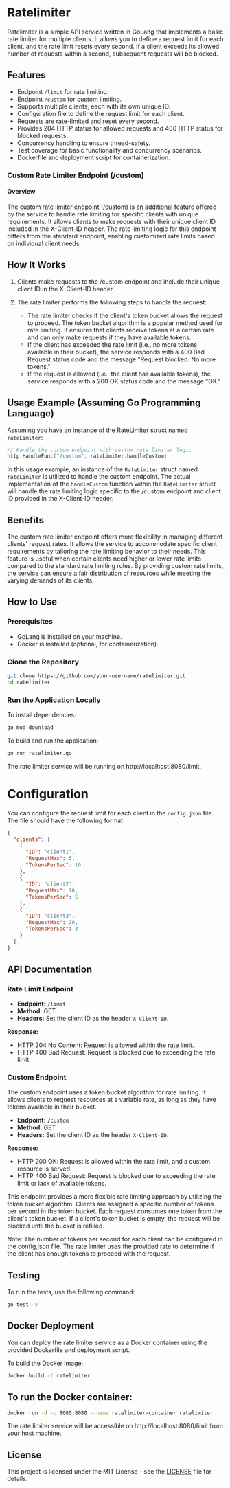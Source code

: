 # Ratelimiter

Ratelimiter is a simple API service written in GoLang that implements a basic rate limiter for multiple clients. It allows you to define a request limit for each client, and the rate limit resets every second. If a client exceeds its allowed number of requests within a second, subsequent requests will be blocked.

## Features

- Endpoint `/limit` for rate limiting.
- Endpoint `/custom` for custom limiting.
- Supports multiple clients, each with its own unique ID.
- Configuration file to define the request limit for each client.
- Requests are rate-limited and reset every second.
- Provides 204 HTTP status for allowed requests and 400 HTTP status for blocked requests.
- Concurrency handling to ensure thread-safety.
- Test coverage for basic functionality and concurrency scenarios.
- Dockerfile and deployment script for containerization.

### Custom Rate Limiter Endpoint (/custom)

#### Overview

The custom rate limiter endpoint (/custom) is an additional feature offered by the service to handle rate limiting for specific clients with unique requirements. It allows clients to make requests with their unique client ID included in the X-Client-ID header. The rate limiting logic for this endpoint differs from the standard endpoint, enabling customized rate limits based on individual client needs.

## How It Works

1. Clients make requests to the /custom endpoint and include their unique client ID in the X-Client-ID header.

2. The rate limiter performs the following steps to handle the request:
   - The rate limiter checks if the client's token bucket allows the request to proceed. The token bucket algorithm is a popular method used for rate limiting. It ensures that clients receive tokens at a certain rate and can only make requests if they have available tokens.
   - If the client has exceeded the rate limit (i.e., no more tokens available in their bucket), the service responds with a 400 Bad Request status code and the message "Request blocked. No more tokens."
   - If the request is allowed (i.e., the client has available tokens), the service responds with a 200 OK status code and the message "OK."

## Usage Example (Assuming Go Programming Language)

Assuming you have an instance of the RateLimiter struct named `rateLimiter`:

```go
// Handle the custom endpoint with custom rate limiter logic
http.HandleFunc("/custom", rateLimiter.handleCustom)
```

In this usage example, an instance of the `RateLimiter` struct named `rateLimiter` is utilized to handle the custom endpoint. The actual implementation of the `handleCustom` function within the `RateLimiter` struct will handle the rate limiting logic specific to the /custom endpoint and client ID provided in the X-Client-ID header.

## Benefits

The custom rate limiter endpoint offers more flexibility in managing different clients' request rates. It allows the service to accommodate specific client requirements by tailoring the rate limiting behavior to their needs. This feature is useful when certain clients need higher or lower rate limits compared to the standard rate limiting rules. By providing custom rate limits, the service can ensure a fair distribution of resources while meeting the varying demands of its clients.

## How to Use

### Prerequisites

- GoLang is installed on your machine.
- Docker is installed (optional, for containerization).

### Clone the Repository

```bash
git clone https://github.com/your-username/ratelimiter.git
cd ratelimiter
```

### Run the Application Locally

To install dependencies:

```sh
go mod download
```

To build and run the application:

```sh
go run ratelimiter.go
```

The rate limiter service will be running on http://localhost:8080/limit.

# Configuration

You can configure the request limit for each client in the `config.json` file. The file should have the following format:

```json
{
  "clients": [
    {
      "ID": "client1",
      "RequestMax": 5,
      "TokensPerSec": 10
    },
    {
      "ID": "client2",
      "RequestMax": 10,
      "TokensPerSec": 5
    },
    {
      "ID": "client3",
      "RequestMax": 20,
      "TokensPerSec": 3
    }
  ]
}
```

## API Documentation

### Rate Limit Endpoint

- **Endpoint:** `/limit`
- **Method:** GET
- **Headers:** Set the client ID as the header `X-Client-ID`.

**Response:**

- HTTP 204 No Content: Request is allowed within the rate limit.
- HTTP 400 Bad Request: Request is blocked due to exceeding the rate limit.

### Custom Endpoint

The custom endpoint uses a token bucket algorithm for rate limiting. It allows clients to request resources at a variable rate, as long as they have tokens available in their bucket.

- **Endpoint:** `/custom`
- **Method:** GET
- **Headers:** Set the client ID as the header `X-Client-ID`.

**Response:**

- HTTP 200 OK: Request is allowed within the rate limit, and a custom resource is served.
- HTTP 400 Bad Request: Request is blocked due to exceeding the rate limit or lack of available tokens.

This endpoint provides a more flexible rate limiting approach by utilizing the token bucket algorithm. Clients are assigned a specific number of tokens per second in the token bucket. Each request consumes one token from the client's token bucket. If a client's token bucket is empty, the request will be blocked until the bucket is refilled.

Note: The number of tokens per second for each client can be configured in the config.json file. The rate limiter uses the provided rate to determine if the client has enough tokens to proceed with the request.

## Testing

To run the tests, use the following command:

```sh
go test -v
```

## Docker Deployment

You can deploy the rate limiter service as a Docker container using the provided Dockerfile and deployment script.

To build the Docker image:

```sh
docker build -t ratelimiter .
```

## To run the Docker container:

```sh
docker run -d -p 8080:8080 --name ratelimiter-container ratelimiter
```

The rate limiter service will be accessible on http://localhost:8080/limit from your host machine.

## License

This project is licensed under the MIT License - see the [LICENSE](LICENSE) file for details.





